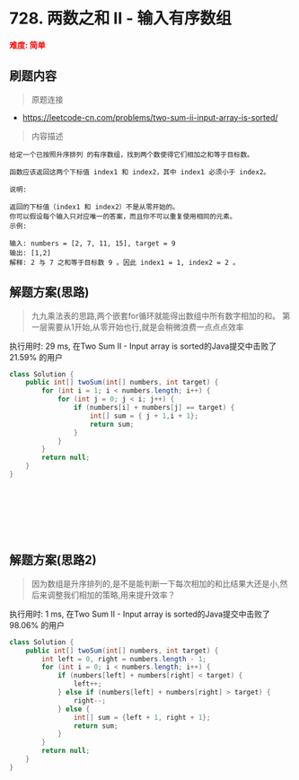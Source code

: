 # 728. 两数之和 II - 输入有序数组

**<font color=red>难度: 简单</font>**

## 刷题内容

> 原题连接

* https://leetcode-cn.com/problems/two-sum-ii-input-array-is-sorted/

> 内容描述

```
给定一个已按照升序排列 的有序数组，找到两个数使得它们相加之和等于目标数。

函数应该返回这两个下标值 index1 和 index2，其中 index1 必须小于 index2。

说明:

返回的下标值（index1 和 index2）不是从零开始的。
你可以假设每个输入只对应唯一的答案，而且你不可以重复使用相同的元素。
示例:

输入: numbers = [2, 7, 11, 15], target = 9
输出: [1,2]
解释: 2 与 7 之和等于目标数 9 。因此 index1 = 1, index2 = 2 。
```

## 解题方案(思路)

> 九九乘法表的思路,两个嵌套for循环就能得出数组中所有数字相加的和。
> 第一层需要从1开始,从零开始也行,就是会稍微浪费一点点点效率

执行用时: 29 ms, 在Two Sum II - Input array is sorted的Java提交中击败了21.59% 的用户  

```java
class Solution {
    public int[] twoSum(int[] numbers, int target) {
        for (int i = 1; i < numbers.length; i++) {
            for (int j = 0; j < i; j++) {
                if (numbers[i] + numbers[j] == target) {
                    int[] sum = { j + 1,i + 1};
                    return sum;
                }
            }
        }
        return null;
    }
}
```
<br>
<br>
<br>
<br>
<br>

## 解题方案(思路2)

> 因为数组是升序排列的,是不是能判断一下每次相加的和比结果大还是小,然后来调整我们相加的策略,用来提升效率？

执行用时: 1 ms, 在Two Sum II - Input array is sorted的Java提交中击败了98.06% 的用户

```java
class Solution {
    public int[] twoSum(int[] numbers, int target) {
        int left = 0, right = numbers.length - 1;
        for (int i = 0; i < numbers.length; i++) {
            if (numbers[left] + numbers[right] < target) {
                left++;
            } else if (numbers[left] + numbers[right] > target) {
                right--;
            } else {
                int[] sum = {left + 1, right + 1};
                return sum;
            }
        }
        return null;
    }
}
```